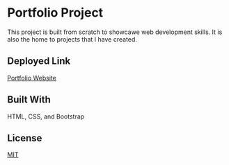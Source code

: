 # Portfolio Project
This project is built from scratch to showcawe web development skills. It is also the home to projects that I have created.

## Deployed Link

 [Portfolio Website](https://lauriestrecker.github.io/Portfolio/)

## Built With
HTML, CSS, and Bootstrap

## License
[MIT](https://choosealicense.com/licenses/mit/)







